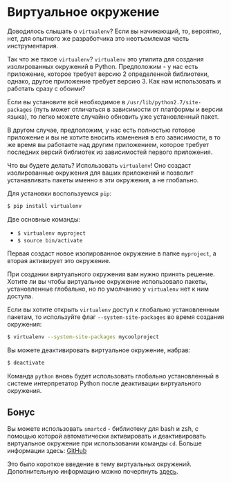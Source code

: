 # Виртуальное окружение

Доводилось слышать о `virtualenv`? Если вы начинающий, то, вероятно, нет,
для опытного же разработчика это неотъемлемая часть инструментария.

Так что же такое `virtualenv`? `virtualenv` это утилита для создания
изолированных окружений в Python. Предположим - у нас есть приложение, которое
требует версию 2 определенной библиотеки, однако, другое приложение требует
версию 3. Как нам использовать и работать сразу с обоими?

Если вы установите всё необходимое в `/usr/lib/python2.7/site-packages`
(путь может отличаться в зависимости от платформы и версии языка), то легко
можете случайно обновить уже установленный пакет.

В другом случае, предположим, у нас есть полностью готовое приложение и вы
не хотите вносить изменения в его зависимости, в то же время вы работаете над
другим приложением, которое требует последних версий библиотек из зависимостей
первого приложения.

Что вы будете делать? Использовать `virtualenv`! Оно создаст изолированные
окружения для ваших приложений и позволит устанавливать пакеты именно в эти
окружения, а не глобально.

Для установки воспользуемся `pip`:

```bash
$ pip install virtualenv
```

Две основные команды:

-  `$ virtualenv myproject`
-  `$ source bin/activate`

Первая создаст новое изолированное окружение в папке `myproject`, а вторая
активирует это окружение.

При создании виртуального окружения вам нужно принять решение. Хотите ли вы
чтобы виртуальное окружение использовало пакеты, установленные глобально, но
по умолчанию у `virtualenv` нет к ним доступа.

Если вы хотите открыть `virtualenv` доступ к глобально установленным пакетам,
то используйте флаг `--system-site-packages` во время создания окружения:

```bash
$ virtualenv --system-site-packages mycoolproject
```

Вы можете деактивировать виртуальное окружение, набрав:

```bash
$ deactivate
```

Команда `python` вновь будет использовать глобально установленный в системе
интерпретатор Python после деактивации виртуального окружения.

## Бонус

Вы можете использовать `smartcd` - библиотеку для bash и zsh, с помощью
которой автоматически активировать и деактивировать виртуальное окружение
при использовании команды `cd`. Больше информации здесь:
[GitHub](https://github.com/cxreg/smartcd)

Это было короткое введение в тему виртуальных окружений. Дополнительную
информацию можно почерпнуть [здесь](http://docs.python-guide.org/en/latest/dev/virtualenvs/).
